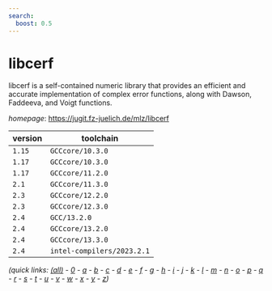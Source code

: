 ```yaml
---
search:
  boost: 0.5
---
```

# libcerf

libcerf is a self-contained numeric library that provides an efficient and  accurate implementation of complex error functions, along with Dawson,  Faddeeva, and Voigt functions.

*homepage*: <https://jugit.fz-juelich.de/mlz/libcerf>

version | toolchain
--------|----------
``1.15`` | ``GCCcore/10.3.0``
``1.17`` | ``GCCcore/10.3.0``
``1.17`` | ``GCCcore/11.2.0``
``2.1`` | ``GCCcore/11.3.0``
``2.3`` | ``GCCcore/12.2.0``
``2.3`` | ``GCCcore/12.3.0``
``2.4`` | ``GCC/13.2.0``
``2.4`` | ``GCCcore/13.2.0``
``2.4`` | ``GCCcore/13.3.0``
``2.4`` | ``intel-compilers/2023.2.1``


*(quick links: [(all)](../index.md) - [0](../0/index.md) - [a](../a/index.md) - [b](../b/index.md) - [c](../c/index.md) - [d](../d/index.md) - [e](../e/index.md) - [f](../f/index.md) - [g](../g/index.md) - [h](../h/index.md) - [i](../i/index.md) - [j](../j/index.md) - [k](../k/index.md) - [l](../l/index.md) - [m](../m/index.md) - [n](../n/index.md) - [o](../o/index.md) - [p](../p/index.md) - [q](../q/index.md) - [r](../r/index.md) - [s](../s/index.md) - [t](../t/index.md) - [u](../u/index.md) - [v](../v/index.md) - [w](../w/index.md) - [x](../x/index.md) - [y](../y/index.md) - [z](../z/index.md))*

